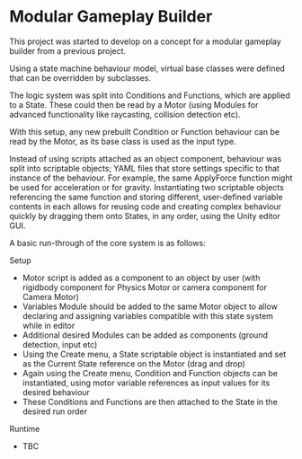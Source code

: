 # Modular Gameplay Builder

This project was started to develop on a concept for a modular gameplay builder from a previous project.

Using a state machine behaviour model, virtual base classes were defined that can be overridden by subclasses.

The logic system was split into Conditions and Functions, which are applied to a State. 
These could then be read by a Motor (using Modules for advanced functionality like raycasting, collision detection etc).

With this setup, any new prebuilt Condition or Function behaviour can be read by the Motor, as its base class is used as the input type. 

Instead of using scripts attached as an object component, behaviour was split into scriptable objects; YAML files that store settings specific to that instance of the behaviour.
For example, the same ApplyForce function might be used for acceleration or for gravity. 
Instantiating two scriptable objects referencing the same function and storing different, user-defined variable contents in each allows for reusing code and creating complex behaviour quickly by dragging them onto States, in any order, using the Unity editor GUI.

A basic run-through of the core system is as follows:

Setup
  - Motor script is added as a component to an object by user (with rigidbody component for Physics Motor or camera component for Camera Motor)
  - Variables Module should be added to the same Motor object to allow declaring and assigning variables compatible with this state system while in editor
  - Additional desired Modules can be added as components (ground detection, input etc)
  - Using the Create menu, a State scriptable object is instantiated and set as the Current State reference on the Motor (drag and drop)
  - Again using the Create menu, Condition and Function objects can be instantiated, using motor variable references as input values for its desired behaviour
  - These Conditions and Functions are then attached to the State in the desired run order

Runtime
  - TBC

